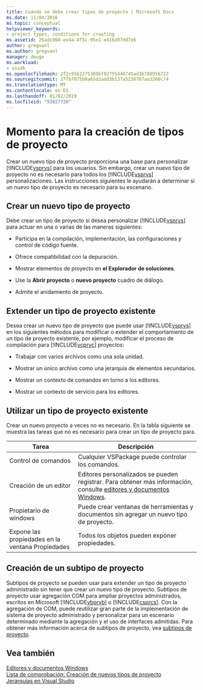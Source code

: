 ```yaml
---
title: Cuándo se debe crear tipos de proyecto | Microsoft Docs
ms.date: 11/04/2016
ms.topic: conceptual
helpviewer_keywords:
- project types, conditions for creating
ms.assetid: 26adc860-ee4a-4f5c-95e1-e41b207dd7e6
author: gregvanl
ms.author: gregvanl
manager: douge
ms.workload:
- vssdk
ms.openlocfilehash: 2f2c95b2275389bf02755440745ad3b788956722
ms.sourcegitcommit: 37fb7075b0a65d2add3b137a5230767aa3266c74
ms.translationtype: MT
ms.contentlocale: es-ES
ms.lasthandoff: 01/02/2019
ms.locfileid: "53827720"
---
```

# <a name="when-to-create-project-types"></a>Momento para la creación de tipos de proyecto
Crear un nuevo tipo de proyecto proporciona una base para personalizar [!INCLUDE[vsprvs](../../code-quality/includes/vsprvs_md.md)] para los usuarios. Sin embargo, crear un nuevo tipo de proyecto no es necesario para todos los [!INCLUDE[vsprvs](../../code-quality/includes/vsprvs_md.md)] personalizaciones. Las instrucciones siguientes le ayudarán a determinar si un nuevo tipo de proyecto es necesario para su escenario.  
  
## <a name="create-a-new-project-type"></a>Crear un nuevo tipo de proyecto  
 Debe crear un tipo de proyecto si desea personalizar [!INCLUDE[vsprvs](../../code-quality/includes/vsprvs_md.md)] para actuar en una o varias de las maneras siguientes:  
  
-   Participa en la compilación, implementación, las configuraciones y control de código fuente.  
  
-   Ofrece compatibilidad con la depuración.  
  
-   Mostrar elementos de proyecto en **el Explorador de soluciones**.  
  
-   Use la **Abrir proyecto** o **nuevo proyecto** cuadro de diálogo.  
  
-   Admite el anidamiento de proyecto.  
  
## <a name="extend-an-existing-project-type"></a>Extender un tipo de proyecto existente  
 Desea crear un nuevo tipo de proyecto que puede usar [!INCLUDE[vsprvs](../../code-quality/includes/vsprvs_md.md)] en los siguientes métodos para modificar o extender el comportamiento de un tipo de proyecto existente, por ejemplo, modificar el proceso de compilación para [!INCLUDE[vcprvc](../../code-quality/includes/vcprvc_md.md)] proyectos:  
  
-   Trabajar con varios archivos como una sola unidad.  
  
-   Mostrar un único archivo como una jerarquía de elementos secundarios.  
  
-   Mostrar un contexto de comandos en torno a los editores.  
  
-   Mostrar un contexto de servicio para los editores.  
  
## <a name="use-an-existing-project-type"></a>Utilizar un tipo de proyecto existente  
 Crear un nuevo proyecto a veces no es necesario. En la tabla siguiente se muestra las tareas que no es necesario para crear un tipo de proyecto para.  
  
|Tarea|Descripción|  
|----------|-----------------|  
|Control de comandos|Cualquier VSPackage puede controlar los comandos.|  
|Creación de un editor|Editores personalizados se pueden registrar. Para obtener más información, consulte [editores y documentos Windows](https://msdn.microsoft.com/library/603625e1-62b6-413a-bc44-089346e166bc).|  
|Propietario de windows|Puede crear ventanas de herramientas y documentos sin agregar un nuevo tipo de proyecto.|  
|Expone las propiedades en la ventana Propiedades|Todos los objetos pueden exponer propiedades.|  
  
## <a name="create-a-project-subtype"></a>Creación de un subtipo de proyecto  
 Subtipos de proyecto se pueden usar para extender un tipo de proyecto administrado sin tener que crear un nuevo tipo de proyecto. Subtipos de proyecto usar agregación COM para ampliar proyectos administrados, escritos en Microsoft [!INCLUDE[vbprvb](../../code-quality/includes/vbprvb_md.md)] o [!INCLUDE[csprcs](../../data-tools/includes/csprcs_md.md)]. Con la agregación de COM, puede reutilizar gran parte de la implementación de sistema de proyecto administrado y personalizar para un escenario determinado mediante la agregación y el uso de interfaces admitidas. Para obtener más información acerca de subtipos de proyecto, vea [subtipos de proyecto](../../extensibility/internals/project-subtypes.md).  
  
## <a name="see-also"></a>Vea también  
 [Editores y documentos Windows](https://msdn.microsoft.com/library/603625e1-62b6-413a-bc44-089346e166bc)   
 [Lista de comprobación: Creación de nuevos tipos de proyecto](../../extensibility/internals/checklist-creating-new-project-types.md)   
 [Jerarquías en Visual Studio](../../extensibility/internals/hierarchies-in-visual-studio.md)